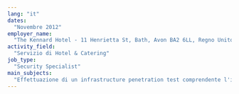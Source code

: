 ```yaml
---
lang: "it"
dates:
  "Novembre 2012"
employer_name:
  "The Kennard Hotel - 11 Henrietta St, Bath, Avon BA2 6LL, Regno Unito"
activity_field:
  "Servizio di Hotel & Catering"
job_type:
  "Security Specialist"
main_subjects:
  "Effettuazione di un infrastructure penetration test comprendente l'intera rete informatica su cavo e WiFi."
---
```

